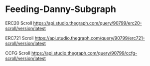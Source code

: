 # Feeding-Danny-Subgraph

ERC20 Scroll
https://api.studio.thegraph.com/query/90799/erc20-scroll/version/latest

ERC721 Scroll
https://api.studio.thegraph.com/query/90799/erc721-scroll/version/latest

CCFG Scroll
https://api.studio.thegraph.com/query/90799/ccfg-scroll/version/latest
